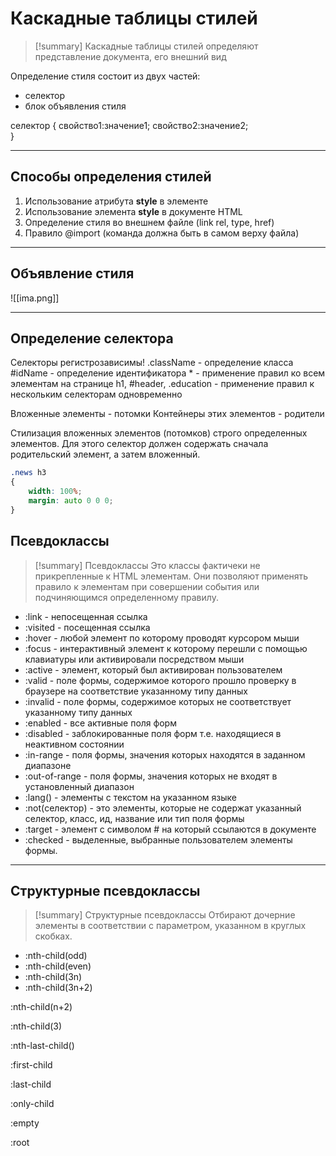# Каскадные таблицы стилей
> [!summary] Каскадные таблицы стилей 
> определяют представление документа, его внешний вид

Определение стиля состоит из двух частей:
- селектор
- блок объявления стиля

селектор
{
	свойство1:значение1;
	свойство2:значение2;	
}
***
## Способы определения стилей
1. Использование атрибута **style** в элементе
2. Использование элемента **style** в документе HTML
3. Определение стиля во внешнем файле (link rel, type, href)
4. Правило @import (команда должна быть в самом верху файла)
***
## Объявление стиля

![[ima.png]]
***
## Определение селектора
Селекторы регистрозависимы!
.className - определение класса
\#idName - определение идентификатора
\* - применение правил ко всем элементам на странице
h1, \#header, .education - применение правил к нескольким селекторам одновременно

Вложенные элементы - потомки
Контейнеры этих элементов - родители

Стилизация вложенных элементов (потомков) строго определенных элементов.
Для этого селектор должен содержать сначала родительский элемент, а затем вложенный.
~~~css
.news h3
{
	width: 100%;
	margin: auto 0 0 0;
}
~~~

## Псевдоклассы
> [!summary] Псевдоклассы
> Это классы фактичеки не прикрепленные к HTML элементам. Они позволяют применять правило к элементам при совершении события или подчиняющимся определенному правилу.

- :link - непосещенная ссылка
- :visited - посещенная ссылка
- :hover - любой элемент по которому проводят курсором мыши
- :focus - интерактивный элемент к которому перешли с помощью клавиатуры или активировали посредством мыши
- :active - элемент, который был активирован пользователем
- :valid - поле формы, содержимое которого прошло проверку в браузере на соответствие указанному типу данных
- :invalid - поле формы, содержимое которых не соответствует указанному типу данных
- :enabled - все активные поля форм
- :disabled - заблокированные поля форм т.е. находящиеся в неактивном состоянии
- :in-range - поля формы, значения которых находятся в заданном диапазоне
- :out-of-range - поля формы, значения которых не входят в установленный диапазон
- :lang() - элементы с текстом на указанном языке
- :not(селектор) - это элементы, которые не содержат указанный селектор, класс, ид, название или тип поля формы
- :target - элемент с символом # на который ссылаются в документе
- :checked - выделенные, выбранные пользователем элементы формы.
***
## Структурные псевдоклассы
> [!summary] Структурные псевдоклассы
> Отбирают дочерние элементы в соответствии с параметром, указанном в круглых скобках.

- :nth-child(odd)
- :nth-child(even)
- :nth-child(3n)
- :nth-child(3n+2)

:nth-child(n+2)

:nth-child(3)

:nth-last-child()

:first-child

:last-child

:only-child

:empty

:root